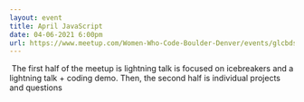 ```yaml
---
layout: event
title: April JavaScript
date: 04-06-2021 6:00pm
url: https://www.meetup.com/Women-Who-Code-Boulder-Denver/events/glcbdsyccgbhb/
---
```

 The first half of the meetup is lightning talk is focused on icebreakers and a lightning talk + coding demo. Then, the second half is individual projects and questions